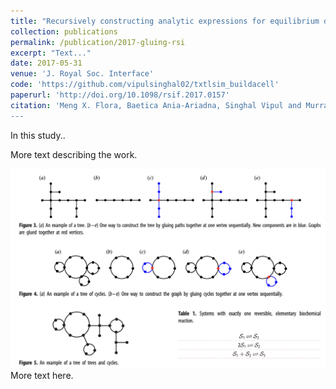 ```yaml
---
title: "Recursively constructing analytic expressions for equilibrium distributions of stochastic biochemical reaction networks"
collection: publications
permalink: /publication/2017-gluing-rsi
excerpt: "Text..."
date: 2017-05-31
venue: 'J. Royal Soc. Interface'
code: 'https://github.com/vipulsinghal02/txtlsim_buildacell'
paperurl: 'http://doi.org/10.1098/rsif.2017.0157'
citation: 'Meng X. Flora, Baetica Ania-Ariadna, Singhal Vipul and Murray Richard M. (2017) &quot;Recursively constructing analytic expressions for equilibrium distributions of stochastic biochemical reaction networks&quot; <i>J. R. Soc. Interface</i>.(14) 20170157. 
---
```

In this study..

More text describing the work. 

![](/images/gluing_fig345.png)
More text here. 

